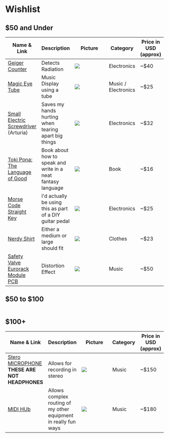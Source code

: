 # Wishlist

## $50 and Under

<table id="sort" style="position:relative; width:100%; left: 0%;">
<thead>
  <tr>
    <th role="columnheader">Name & Link</th>
    <th role="columnheader">Description</th>
    <th role="columnheader" style="width:35%">Picture</th>
    <th role="columnheader">Category</th>
    <th role="columnheader">Price in USD (approx)</th>
  </tr>
</thead>
<tbody>
  <tr>
    <td><a href="https://www.amazon.com/dp/B08FRL8J6S/?coliid=I1QIP8R74WXNCD&colid=3ME0E74VVUMA3&psc=1&ref_=lv_ov_lig_dp_it">Geiger Counter</a</td>
    <td>Detects Radiation</td>
    <td><img src="https://m.media-amazon.com/images/I/61Slv1uad0L._AC_SL1000_.jpg"></td>
	<td>Electronics</td>
	<td>~$40</td>
  </tr>
  <tr>
      <td><a href="https://www.amazon.com/dp/B07PGDJCMB/?coliid=I1PO4KCL28WV1U&colid=3ME0E74VVUMA3&psc=1&ref_=lv_ov_lig_dp_it">Magic Eye Tube</a></td>
    <td>Music Display using a tube</td>
    <td><img src="https://m.media-amazon.com/images/I/61iaZEFzMML._AC_SL1000_.jpg"></td>
    <td>Music / Electronics</td>
    <td>~$25</td>
  </tr>
  <tr>
    <td><a href="https://www.amazon.com/dp/B097BJ8WP7/?coliid=IQI4XO6JF0KSZ&colid=3ME0E74VVUMA3&psc=1&ref_=lv_ov_lig_dp_it">Small Electric Screwdriver</a></br>(Arturia)</td>
    <td>Saves my hands hurting when tearing apart big things</td>
    <td><img src="https://m.media-amazon.com/images/I/71tDQmkK8DL._AC_SL1500_.jpg"></td>
	<td>Electronics</td>
	<td>~$32</td>
  </tr>
  <tr>
    <td><a href="https://www.amazon.com/dp/0978292308/?coliid=IBSWXQ8RZTLRW&colid=3ME0E74VVUMA3&psc=1&ref_=lv_ov_lig_dp_it">Toki Pona: The Language of Good</a></td>
      <td>Book about how to speak and write in a neat fantasy language</td>
    <td><img src="https://images-na.ssl-images-amazon.com/images/I/51UGifIDjML._SX331_BO1,204,203,200_.jpg"></td>
    <td>Book</td>
    <td>~$16</td>
  </tr>
  <tr>
    <td><a href="https://www.ebay.com/itm/112666173678?hash=item1a3b6d60ee:g:HnsAAOSwXetZSPja">Morse Code Straight Key</a></td>
    <td>I'd actually be using this as part of a DIY guitar pedal</td>
    <td><img src="https://m.media-amazon.com/images/I/315JH57UW6L._AC_.jpg"></td>
    <td>Electronics</td>
    <td>~$25</td>
  </tr>
  <tr>
      <td><a href="https://www.redbubble.com/i/t-shirt/Hello-World-in-x86-Assembly-Code-by-mstfcntrk/40513192.IJ6L0">Nerdy Shirt</a></td>
    <td>Either a medium or large should fit</td>
    <td><img src="https://ih1.redbubble.net/image.885636098.3192/ssrco,classic_tee,two_models,101010:01c5ca27c6,front,square_three_quarter,1000x1000.jpg"></td>
    <td>Clothes</td>
    <td>~$23</td>
  </tr>
  <tr>
      <td><a href="https://reverb.com/item/40131103-gmsn-safety-valve-pcb-and-panel-for-diy-12ax7-tube-valve-distortion-in-eurorack">Safety Valve Eurorack Module PCB</a></td>
    <td>Distortion Effect</td>
    <td><img src="https://images.reverb.com/image/upload/s--t9KPWARD--/f_auto,t_large/v1618793894/rrz5dczqpcamjucrf2fn.jpg"></td>
    <td>Music</td>
    <td>~$50</td>
  </tr>
</tbody>
</table>


## $50 to \$100

<table id="sort" style="position:relative; width:100%; left: 0%;">
<thead>
    <!---
  <tr>
    <th role="columnheader">Name & Link</th>
    <th role="columnheader">Description</th>
    <th role="columnheader" style="width:35%">Picture</th>
    <th role="columnheader">Category</th>
    <th role="columnheader">Price in USD (approx)</th>
  </tr>
</thead>
<tbody>
      <tr>
    <td><a href="https://www.ctrl-mod.com/products/zlob-modular-diode-chaos?variant=39777854521398">ZLOB Diode Chaos</a></td>
    <td>Makes nice random signals for music stuff</td>
    <td><img src="https://zlobmodular.com/wp-content/uploads/elementor/thumbs/diodechaos-or787kgklkqer6667xrlgqobznppyubphcprdpe29s.jpg"></td>
	<td>Electronics</td>
	<td>~$90</br>IF YOU CAN GET IT USED, DO</td>
  </tr>
  --->
</tbody>
</table>


## $100+

<table id="sort" style="position:relative; width:100%; left: 0%;">
<thead>
  <tr>
    <th role="columnheader">Name & Link</th>
    <th role="columnheader">Description</th>
    <th role="columnheader" style="width:35%">Picture</th>
    <th role="columnheader">Category</th>
    <th role="columnheader">Price in USD (approx)</th>
  </tr>
</thead>
<tbody>
      <tr>
          <td><a href="https://www.sonicpresence.com/products/sp15-usb-c-spatial-microphone">Stero MICROPHONE </a></br><b>THESE ARE NOT HEADPHONES</b></td>
    <td>Allows for recording in stereo</td>
    <td><img src="https://cdn.shopify.com/s/files/1/0276/6028/8075/products/SP15C-MainPhoto_928x928.png?v=1620663993"></td>
	<td>Music</td>
	<td>~$150</td>
  </tr>
      <tr>
          <td><a href="https://blokas.io/midihub/">MIDI HUb </a></td>
    <td>Allows complex routing of my other equipment in really fun ways</td>
    <td><img src="https://blokas.io/images/midihub/midihub-side.jpg"></td>
	<td>Music</td>
	<td>~$180</td>
  </tr>
  </tr>
</tbody>
</table>